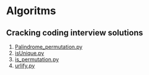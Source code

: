 # Algoritms
Cracking coding interview solutions
----------------------------------
1. [Palindrome_permutation.py](Palindrome_permutation.py)
2. [isUnique.py](isUnique.py)
3. [is_permutation.py](is_permutation.py)
4. [urlify.py](urlify.py)
